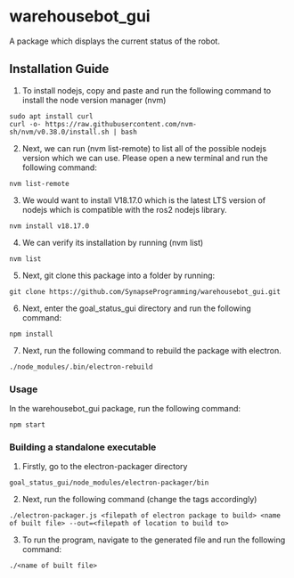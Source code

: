 # warehousebot_gui
A package which displays the current status of the robot. 

## Installation Guide
1. To install nodejs, copy and paste and run the following command to install the node version manager (nvm) 

```
sudo apt install curl
curl -o- https://raw.githubusercontent.com/nvm-sh/nvm/v0.38.0/install.sh | bash
```
2. Next, we can run (nvm list-remote) to list all of the possible nodejs version which we can use. Please open a new terminal and run the following command:
```
nvm list-remote
```
3. We would want to install V18.17.0 which is the latest LTS version of nodejs 
which is compatible with the ros2 nodejs library.<br>
```
nvm install v18.17.0
```
4. We can verify its installation by running (nvm list)
```
nvm list
```

5. Next, git clone this package into a folder by running:
```
git clone https://github.com/SynapseProgramming/warehousebot_gui.git
```
6. Next, enter the goal_status_gui directory and run the following command:
```
npm install
```
7. Next, run the following command to rebuild the package with electron.
```
./node_modules/.bin/electron-rebuild 
```
### Usage
In the warehousebot_gui package, run the following command:
```
npm start
```
### Building a standalone executable

1. Firstly, go to the electron-packager directory
```
goal_status_gui/node_modules/electron-packager/bin
```
2. Next, run the following command (change the tags accordingly)
```
./electron-packager.js <filepath of electron package to build> <name of built file> --out=<filepath of location to build to>
```
3. To run the program, navigate to the generated file and run the following command:
```
./<name of built file>
```
